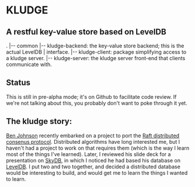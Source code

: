 # KLUDGE
## A restful key-value store based on LevelDB

.
|-- common
|-- kludge-backend: the key-value store backend; this is the actual LevelDB
|                   interface.
|-- kludge-client: package simplifying access to a kludge server.
|-- kludge-server: the kludge server front-end that clients communicate with.

## Status

This is still in pre-alpha mode; it's on Github to facilitate code review.
If we're not talking about this, you probably don't want to poke through
it yet.

## The kludge story:

[Ben Johnson](https://github.com/benbjohnson) recently
embarked on a project to port the
[Raft distributed consenus protocol](https://ramcloud.stanford.edu/wiki/download/attachments/11370504/raft.pdf).
Distributed algorithms have long interested me, but I haven't had a
project to work on that requires them (which is the way I learn most
of the things I've learned). Later, I reviewed his slide deck for a
presentation on [SkyDB](http://skydb.io), in which I noticed he had
based his database on [LevelDB](https://code.google.com/p/leveldb/).
I put two and two together, and decided a distributed database would
be interesting to build, and would get me to learn the things I wanted
to learn.

